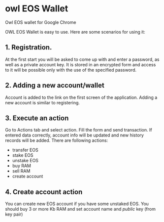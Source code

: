 # owl EOS Wallet
Owl EOS wallet for Google Chrome

OWL EOS Wallet is easy to use. Here are some scenarios for using it:

## 1. Registration.
At the first start you will be asked to come up with and enter a password, as well as a private account key. It is stored in an encrypted form and access to it will be possible only with the use of the specified password.

## 2. Adding a new account/wallet
Account is added to the link on the first screen of the application. Adding a new account is similar to registering.

## 3. Execute an action
Go to Actions tab and select action. Fill the form and send transaction. If entered data correctly, account info will be updated and new history records will be added.
There are following actions:
- transfer EOS
- stake EOS
- unstake EOS
- buy RAM
- sell RAM
- create account

## 4. Create account action
You can create new EOS account if you have some unstaked EOS. You should buy 3 or more Kb RAM and set account name and *public* key (from key pair)
